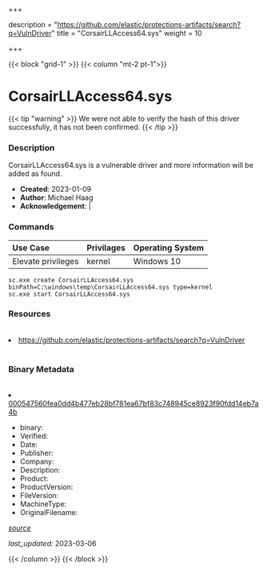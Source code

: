 +++

description = "https://github.com/elastic/protections-artifacts/search?q=VulnDriver"
title = "CorsairLLAccess64.sys"
weight = 10

+++


{{< block "grid-1" >}}
{{< column "mt-2 pt-1">}}




# CorsairLLAccess64.sys 


{{< tip "warning" >}}
We were not able to verify the hash of this driver successfully, it has not been confirmed.
{{< /tip >}}




### Description


CorsairLLAccess64.sys is a vulnerable driver and more information will be added as found.


- **Created**: 2023-01-09
- **Author**: Michael Haag
- **Acknowledgement**:  | [](https://twitter.com/)

### Commands

| Use Case | Privilages | Operating System | 
|:---- | ---- | ---- |
| Elevate privileges | kernel | Windows 10 |

```
sc.exe create CorsairLLAccess64.sys binPath=C:\windows\temp\CorsairLLAccess64.sys type=kernel
sc.exe start CorsairLLAccess64.sys
```

### Resources
<br>


<li><a href=" https://github.com/elastic/protections-artifacts/search?q=VulnDriver"> https://github.com/elastic/protections-artifacts/search?q=VulnDriver</a></li>


<br>


### Binary Metadata
<br>



<li><a href="https://www.virustotal.com/gui/file/000547560fea0dd4b477eb28bf781ea67bf83c748945ce8923f90fdd14eb7a4b">000547560fea0dd4b477eb28bf781ea67bf83c748945ce8923f90fdd14eb7a4b</a></li>



- binary: 
- Verified: 
- Date: 
- Publisher: 
- Company: 
- Description: 
- Product: 
- ProductVersion: 
- FileVersion: 
- MachineType: 
- OriginalFilename: 

[*source*](https://github.com/magicsword-io/LOLDrivers/tree/main/yaml/corsairllaccess64.sys.yml)

*last_updated:* 2023-03-06


{{< /column >}}
{{< /block >}}
